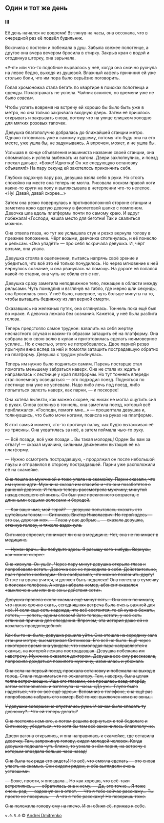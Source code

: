 ## Один и тот же день

### III

Её день начался не вовремя! Взглянув на часы, она осознала, что в очередной раз её подвёл будильник.

Вскочила с постели и побежала в душ. Забыла свежее полотенце, а другое она вчера вечером бросила в стирку. Закрыв кран с водой и отодвинув шторку, она зарычала.

&laquo;У-я!&raquo; или что-то подобное вырвалось у неё, когда она смачно рухнула на левое бедро, выходя из душевой. Влажный кафель причинил ей уже столько боли, что им пора было серьёзно поговорить.

Голая хромоножка стала бегать по квартире в поисках полотенца и одежды. Позавтракать не успела. Чайник вскипел, но времени уже не было _совсем_.

Чтобы успеть вовремя на встречу ей хорошо бы было быть уже в метро, но она только закрывала входную дверь. Затем её пришлось открывать и закрывать снова, потому что на улице слишком холодно для мягких розовых тапочек.

Девушка благополучно добралась до ближайшей станции метро. Однако готовилась уже к самому худшему, потому что будь она на его месте, уже ушла бы, не задумываясь. А впрочем, может, и не ушла бы.

Услышав в конце объявления машиниста название своей станции, она опомнилась и успела выбежать из вагона. Двери захлопнулись, и поезд поехал дальше. &laquo;Боже! Идиотка! Он же следующую остановку объявлял!&raquo; На пару секунд ей захотелось прикончить себя.

Глубоко вздохнув пару раз, девушка взяла себя в руки. Но стоять спокойно на месте она теперь не могла. Рисовала носком правой ноги какие-то круги на полу и выплясывала в нетерпении что-то нелепое. &laquo;Ну! Давай, давай скорее...&raquo;

Затем она резко повернулась к противоположной стороне станции и заметила ярко одетую девочку в фиолетовой шапке с помпоном. Девочка шла вдоль платформы почти по самому краю. И вдруг побежала! &laquo;Господи, нашла место для беготни! Так и свалиться можно&raquo;.

Она отвела глаза, но тут же услышала стук и резко вернула голову в прежнее положение. Чёрт возьми, девчонка споткнулась, и её понесло к рельсам. &laquo;Она упадёт!&raquo; &mdash; про себя вскричала девушка. И, чёрт возьми, она упала.

Девушка стояла в оцепенении, пытаясь напрячь своё зрение и убедиться, что всё это ей только почудилось. Но через мгновение к ней вернулось сознание, и она рванулась на помощь. На дороге ей попался какой-то старик, она чуть не сбила его с ног.

Девушка сразу заметила неподвижное тело, лежащее в области между рельсами. Чуть помедлив и взглянув на табло, где мерно шли секунды, она бросилась вниз. У неё было, наверное, чуть больше минуты на то, чтобы вытащить бедняжку из лап верной смерти.

Оказавшись на железных путях, она оглянулась. Тоннель пока ещё был во мраке. А девочка лежала без сознания. Кажется, у неё была разбита голова.

Теперь предстояло самое трудное: взвалить на себя жертву несчастного случая и каким-то образом затащить её на платформу. Она собрала всю свою волю в кулак и приготовилась сделать неимоверное усилие... Но к счастью, этого не потребовалось. Двое парней резво прыгнули вниз вслед за ней и помогли затащить пострадавшую обратно на платформу. Девушка с трудом улыбнулась.

Теперь им нужно было подняться самим. Парень постарше стал помогать меньшему забраться наверх. Она не стала их ждать и направилась к лестнице у края платформы. Но тут тоннель впереди стал понемногу освещаться &mdash; это подходил поезд. Подняться по лестнице она уже не успевала. Надо либо лечь под поезд, либо попытаться залезть наверх, как парни, &mdash; и поскорее!

Она хотела вылезти, как можно скорее, но никак не могла ощутить сил в руках. Снова взглянув в тоннель, она заметила поезд, который всё приближался. &laquo;Господи, помоги мне...&raquo; &mdash; прошептала девушка и, толкнувшись, что было мочи ногами, повисла на руках на платформе.

В этот самый момент, кто-то протянул палку, как будто вытаскивал её из трясины. Она ухватилась за неё, а затем поймала чью-то руку.

&mdash; Всё позади, всё уже позади... Вы такая молодец! Орден бы вам за отвагу! &mdash; сказал мужчина, сильным движением вытащив её на платформу.  

&mdash; Нужно осмотреть пострадавшую, &dash; продолжил он после небольшой паузы и отправился в сторону пострадавшей. Парни уже расположили её на скамейке.

<!---
Дальше весь текст нужно отредактировать.

Плюс, надо убедиться, что он согласуется с предыдущими частями, а именно:

1. появление парней,
2. как она вылезает из ямы,
3. все остальное.
--->

~~Она пошла за мужчиной и тоже упала на скамейку. Парни сказали, что им нужно идти. Мужчина сказал им спасибо и что они позаботятся о раненой девочке. И только теперь рассмотрела мужчину, минутой назад спасшего ей жизнь. Он был уже преклонного возраста, с длинными седыми волосами и бородой.~~

~~&mdash; Как ваше имя, мой герой? &mdash; девушка попыталась сказать это шутейным тоном.
&mdash; Ситников. Виктор Николаевич. Но герой здесь &mdash; это вы, дорогая моя.
&mdash; Глаза у вас добрые... &mdash; сказала девушка, откинув голову, и тяжело вздохнула.~~

~~Ситников спросил, понимает ли она в медицине. Нет, она не понимает в медицине.~~

~~&mdash; Нужен врач... Вы побудьте здесь. Я разыщу кого-нибудь. Вернусь, как можно скорее.~~

~~Она кивнула. Он ушёл. Через пару минут девушка открыла глаза и попробовала встать.
Девочка все не приходила в себя. Действительно, врач просто необходим. Она сообразила, что можно позвонить другу! Он же на врача учится, и должен быть недалеко! Она полезла в сумочку в поисках телефона. А когда набрала номер, абонент оказался &laquo;выключенным или вне зоны действия сети&raquo;.~~

~~Девушка провела около скамьи ещё минут пять... Она ясно понимала, что нужно срочно ехать, сегодняшняя встреча была очень важной для неё. И если еще есть надежда, что всё состоится, то ей нужно бежать, лететь, &mdash; успеть, одним словом! Зато теперь, кстати, у неё есть отличная причина для опоздания. Впрочем, эта история даже ей не казалась правдоподобной.~~

~~Как бы то ни было, девушка решила уйти. Она отошла на середину зала станции метро, высматривая Ситникова. Его всё не было. Ещё через некоторое время она увидела, что немолодая пара направляется к скамье, на которой лежала пострадавшая. Девушка побежала им навстречу. Мужчина оказался доктором. Девушка все ему рассказала, попросила дождаться пожилого мужчину, извинилась и убежала.~~

~~Она села на первый поезд, проехала остановку и побежала на выход в город. Стала подниматься по эскалатору. Там, наверху, была целая толпа встречающих. Ища его глазами, она прошлась взад-вперёд, затем остановилась и взглянула на часы. &laquo;Да уж... Глупо было надеяться, что он всё ещё здесь&raquo;. Вспомнив о телефоне, она ещё раз попробовала набрать его номер. Всё то же: выключен или вне зоны...~~

~~У девушки совершенно опустились руки. И зачем было спасать ту девчонку?.. Что ей теперь делать?~~

~~Она постояла немного, а потом решила вернуться к той бедолаге и Ситникову, убедиться, что хотя бы там всё закончилось благополучно.~~

~~Двери вагона открылись, и она направилась к скамейке, где оставила девочку. Там, запрокинув голову, сидел молодой человек. Когда девушка подошла чуть ближе, то узнала в нём парня, на встречу с которым опоздала больше часа назад!~~

~~Она была так рада его видеть! Но всё, что смогла сделать &mdash; это снова упасть на скамью. Они сидели рядом, и оба выглядели очень уставшими.~~

~~&mdash; Боже, прости, я опоздала... Но как хорошо, что всё-таки встретились... &mdash; обратилась она к нему.
&mdash; Да, это точно... Я тоже очень рад, &mdash; вздохнул он в ответ.
&mdash; Что я тебе сейчас расскажу... Ты просто не поверишь.
&mdash; А что я тебе расскажу! Не поверишь тоже.~~

~~Она положила голову ему на плечо. И он обнял её, прижав к себе.~~

`v.0.5.0` &copy; [Andrei Dmitrenko](https://vk.com/fineliterature)

